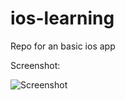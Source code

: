 # ios-learning
Repo for an basic ios app

Screenshot:

![Screenshot](https://puu.sh/y84r5/17041cb667.png)
